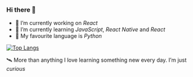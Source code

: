 ### Hi there 👋

- 🔭 I’m currently working on *React*
- 🌱 I’m currently learning *JavaScript*, *React Native* and *React*
- 🐍 My favourite language is *Python*

[![Top Langs](https://github-readme-stats.vercel.app/api/top-langs/?username=DuarteMatos99&layout=compact)](https://github.com/DuarteMatos99/github-readme-stats)

🛰 More than anything I love learning something new every day. I’m just *curious*
